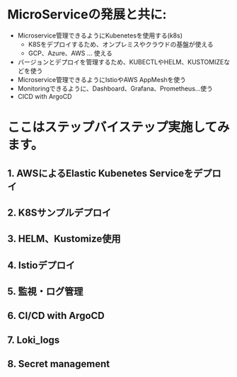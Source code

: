 # MicroServiceの発展と共に:
- Microservice管理できるようにKubenetesを使用する(k8s)
    - K8Sをデプロイするため、オンプレミスやクラウドの基盤が使える
    - GCP、Azure、AWS ... 使える
- バージョンとデプロイを管理するため、KUBECTLやHELM、KUSTOMIZEなどを使う
- Microservice管理できるようにIstioやAWS AppMeshを使う
- Monitoringできるように、Dashboard、Grafana、Prometheus...使う
- CICD with ArgoCD

# ここはステップバイステップ実施してみます。
## 1. AWSによるElastic Kubenetes Serviceをデプロイ
## 2. K8Sサンプルデプロイ
## 3. HELM、Kustomize使用
## 4. Istioデプロイ
## 5. 監視・ログ管理
## 6. CI/CD with ArgoCD
## 7. Loki_logs
## 8. Secret management